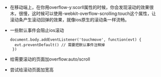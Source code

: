 * 在移动端上，在你用overflow-y:scorll属性的时候，你会发现滚动的效果很木，很慢，这时候可以使用-webkit-overflow-scrolling:touch这个属性，让滚动条产生滚动回弹的效果，就像ios原生的滚动条一样流畅。

* 一些默认事件会阻止ios滚动

   ```
   document.body.addEventListener('touchmove', function(evt) {
     evt.preventDefault() // 需要把默认事件注释掉
    })
   ```

* 给需要滚动的页面加overflow:auto/scroll

* 尝试给滚动页面加宽高

